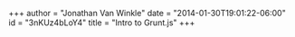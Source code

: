 +++
author = "Jonathan Van Winkle"
date = "2014-01-30T19:01:22-06:00"
id = "3nKUz4bLoY4"
title = "Intro to Grunt.js"
+++

